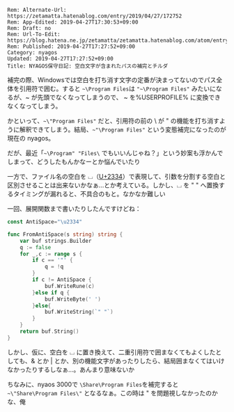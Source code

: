 ```header
Rem: Alternate-Url: https://zetamatta.hatenablog.com/entry/2019/04/27/172752
Rem: App-Edited: 2019-04-27T17:30:53+09:00
Rem: Draft: no
Rem: Url-To-Edit: https://blog.hatena.ne.jp/zetamatta/zetamatta.hatenablog.com/atom/entry/17680117127082746436
Rem: Published: 2019-04-27T17:27:52+09:00
Category: nyagos
Updated: 2019-04-27T17:27:52+09:00
Title: NYAGOS保守日記: 空白文字が含まれたパスの補完とチルダ
```
補完の際、Windowsでは空白を打ち消す文字の定番が決まってないのでパス全体を引用符で囲む。すると `~\Program Files`は `"~\Program Files"` みたいになるが、~ が先頭でなくなってしまうので、 ~ を%USERPROFILE% に変換できなくなってしまう。

かといって、`~\"Program Files"` だと、引用符の前の \ が " の機能を打ち消すように解釈できてしまう。結局、`~"\Program Files"` という変態補完になったのが現在の nyagos。

だが、最近「`~\Program" "Files\` でもいいんじゃね？」という妙案も浮かんでしまって、どうしたもんかなーとか悩んでいたり

一方で、ファイル名の空白を ⌴（[U+2334](https://www.compart.com/en/unicode/U+2334)）で表現して、引数を分割する空白と区別させることは出来ないかなぁ…とか考えている。しかし、⌴ を " " へ置換するタイミングが漏れると、不具合のもと。なかなか難しい

一回、展開関数まで書いたりしたんですけどね：

```go
const AntiSpace="\u2334"

func FromAntiSpace(s string) string {
	var buf strings.Builder
	q := false
	for _,c := range s {
		if c == '"' {
			q = !q
		}
		if c != AntiSpace {
			buf.WriteRune(c)
		}else if q {
			buf.WriteByte(' ')
		}else{
			buf.WriteString(`" "`)
		}
	}
	return buf.String()
}
```

しかし、仮に、空白を ⌴ に置き換えて、二重引用符で囲まなくてもよくしたとしても、& とか | とか、別の機能文字があったりしたら、結局囲まなくてはいけなかったりするしなぁ…。あんまり意味ないか

ちなみに、nyaos 3000で  `\Share\Program Files`を補完すると`~\"Share\Program Files\"` となるなぁ。この時は \" を問題視しなかったのかな、俺
